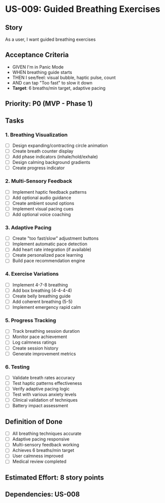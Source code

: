 # US-009: Guided Breathing Exercises

## Story
As a user, I want guided breathing exercises

## Acceptance Criteria
- GIVEN I'm in Panic Mode
- WHEN breathing guide starts
- THEN I see/feel: visual bubble, haptic pulse, count
- AND can tap "Too fast" to slow it down
- **Target**: 6 breaths/min target, adaptive pacing

## Priority: P0 (MVP - Phase 1)

## Tasks

### 1. Breathing Visualization
- [ ] Design expanding/contracting circle animation
- [ ] Create breath counter display
- [ ] Add phase indicators (inhale/hold/exhale)
- [ ] Design calming background gradients
- [ ] Create progress indicator

### 2. Multi-Sensory Feedback
- [ ] Implement haptic feedback patterns
- [ ] Add optional audio guidance
- [ ] Create ambient sound options
- [ ] Implement visual pacing cues
- [ ] Add optional voice coaching

### 3. Adaptive Pacing
- [ ] Create "too fast/slow" adjustment buttons
- [ ] Implement automatic pace detection
- [ ] Add heart rate integration (if available)
- [ ] Create personalized pace learning
- [ ] Build pace recommendation engine

### 4. Exercise Variations
- [ ] Implement 4-7-8 breathing
- [ ] Add box breathing (4-4-4-4)
- [ ] Create belly breathing guide
- [ ] Add coherent breathing (5-5)
- [ ] Implement emergency rapid calm

### 5. Progress Tracking
- [ ] Track breathing session duration
- [ ] Monitor pace achievement
- [ ] Log calmness ratings
- [ ] Create session history
- [ ] Generate improvement metrics

### 6. Testing
- [ ] Validate breath rates accuracy
- [ ] Test haptic patterns effectiveness
- [ ] Verify adaptive pacing logic
- [ ] Test with various anxiety levels
- [ ] Clinical validation of techniques
- [ ] Battery impact assessment

## Definition of Done
- [ ] All breathing techniques accurate
- [ ] Adaptive pacing responsive
- [ ] Multi-sensory feedback working
- [ ] Achieves 6 breaths/min target
- [ ] User calmness improved
- [ ] Medical review completed

## Estimated Effort: 8 story points
## Dependencies: US-008